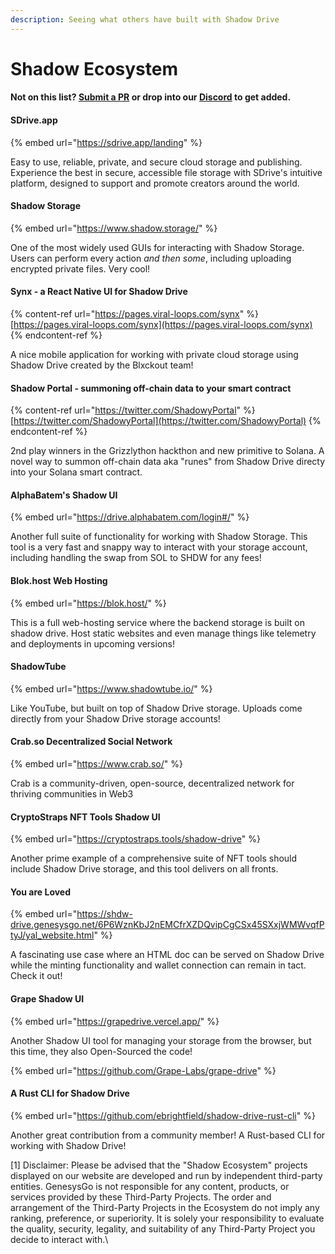 ```yaml
---
description: Seeing what others have built with Shadow Drive
---
```


# Shadow Ecosystem

#### **Not on this list?** [**Submit a PR**](community-mainted-uis.md) **or drop into our** [**Discord**](https://discord.gg/genesysgo) **to get added.**

#### **SDrive.app**

{% embed url="https://sdrive.app/landing" %}

Easy to use, reliable, private, and secure cloud storage and publishing. Experience the best in secure, accessible file storage with SDrive's intuitive platform, designed to support and promote creators around the world.

#### **Shadow Storage**

{% embed url="https://www.shadow.storage/" %}

One of the most widely used GUIs for interacting with Shadow Storage. Users can perform every action _and then some_, including uploading encrypted private files. Very cool!

#### **Synx - a React Native UI for Shadow Drive**

{% content-ref url="https://pages.viral-loops.com/synx" %}
[https://pages.viral-loops.com/synx](https://pages.viral-loops.com/synx)
{% endcontent-ref %}

A nice mobile application for working with private cloud storage using Shadow Drive created by the Blxckout team!

#### **Shadow Portal - summoning off-chain data to your smart contract**

{% content-ref url="https://twitter.com/ShadowyPortal" %}
[https://twitter.com/ShadowyPortal](https://twitter.com/ShadowyPortal)
{% endcontent-ref %}

2nd play winners in the Grizzlython hackthon and new primitive to Solana. A novel way to summon off-chain data aka "runes" from Shadow Drive directy into your Solana smart contract.

#### **AlphaBatem's Shadow UI**

{% embed url="https://drive.alphabatem.com/login#/" %}

Another full suite of functionality for working with Shadow Storage. This tool is a very fast and snappy way to interact with your storage account, including handling the swap from SOL to SHDW for any fees!

#### **Blok.host Web Hosting**

{% embed url="https://blok.host/" %}

This is a full web-hosting service where the backend storage is built on shadow drive. Host static websites and even manage things like telemetry and deployments in upcoming versions!

#### **ShadowTube**

{% embed url="https://www.shadowtube.io/" %}

Like YouTube, but built on top of Shadow Drive storage. Uploads come directly from your Shadow Drive storage accounts!

#### **Crab.so Decentralized Social Network**

{% embed url="https://www.crab.so/" %}

Crab is a community-driven, open-source, decentralized network for thriving communities in Web3

#### **CryptoStraps NFT Tools Shadow UI**

{% embed url="https://cryptostraps.tools/shadow-drive" %}

Another prime example of a comprehensive suite of NFT tools should include Shadow Drive storage, and this tool delivers on all fronts.

#### **You are Loved**

{% embed url="https://shdw-drive.genesysgo.net/6P6WznKbJ2nEMCfrXZDQvipCgCSx45SXxjWMWvqfPtyJ/yal_website.html" %}

A fascinating use case where an HTML doc can be served on Shadow Drive while the minting functionality and wallet connection can remain in tact. Check it out!

#### **Grape Shadow UI**

{% embed url="https://grapedrive.vercel.app/" %}

Another Shadow UI tool for managing your storage from the browser, but this time, they also Open-Sourced the code!

{% embed url="https://github.com/Grape-Labs/grape-drive" %}

#### **A Rust CLI for Shadow Drive**

{% embed url="https://github.com/ebrightfield/shadow-drive-rust-cli" %}

Another great contribution from a community member! A Rust-based CLI for working with Shadow Drive!





\[1] Disclaimer: Please be advised that the "Shadow Ecosystem" projects displayed on our website are developed and run by independent third-party entities. GenesysGo is not responsible for any content, products, or services provided by these Third-Party Projects. The order and arrangement of the Third-Party Projects in the Ecosystem do not imply any ranking, preference, or superiority. It is solely your responsibility to evaluate the quality, security, legality, and suitability of any Third-Party Project you decide to interact with.\
